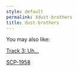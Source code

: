 ```yaml
---
style: default
permalink: Xdust-brothers
title: dust-brothers
---
```

You may also like:

[Track 3: Uh...](http://scp-wiki.net/a-song-about-serious-information-leaks)

[SCP-1958](http://scp-wiki.net/scp-1958)
